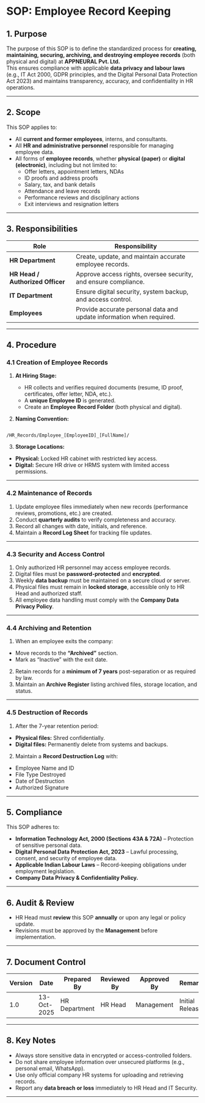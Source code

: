 # **SOP: Employee Record Keeping**

## **1. Purpose**
The purpose of this SOP is to define the standardized process for **creating, maintaining, securing, archiving, and destroying employee records** (both physical and digital) at **APPNEURAL Pvt. Ltd.**  
This ensures compliance with applicable **data privacy and labour laws** (e.g., IT Act 2000, GDPR principles, and the Digital Personal Data Protection Act 2023) and maintains transparency, accuracy, and confidentiality in HR operations.

---

## **2. Scope**
This SOP applies to:
- All **current and former employees**, interns, and consultants.
- All **HR and administrative personnel** responsible for managing employee data.
- All forms of **employee records**, whether **physical (paper)** or **digital (electronic)**, including but not limited to:
  - Offer letters, appointment letters, NDAs  
  - ID proofs and address proofs  
  - Salary, tax, and bank details  
  - Attendance and leave records  
  - Performance reviews and disciplinary actions  
  - Exit interviews and resignation letters  

---

## **3. Responsibilities**

| Role | Responsibility |
|------|----------------|
| **HR Department** | Create, update, and maintain accurate employee records. |
| **HR Head / Authorized Officer** | Approve access rights, oversee security, and ensure compliance. |
| **IT Department** | Ensure digital security, system backup, and access control. |
| **Employees** | Provide accurate personal data and update information when required. |

---

## **4. Procedure**

### **4.1 Creation of Employee Records**
1. **At Hiring Stage:**
   - HR collects and verifies required documents (resume, ID proof, certificates, offer letter, NDA, etc.).
   - A **unique Employee ID** is generated.
   - Create an **Employee Record Folder** (both physical and digital).

2. **Naming Convention:**  
```

/HR_Records/Employee_[EmployeeID]_[FullName]/

```

3. **Storage Locations:**
- **Physical:** Locked HR cabinet with restricted key access.  
- **Digital:** Secure HR drive or HRMS system with limited access permissions.

---

### **4.2 Maintenance of Records**
1. Update employee files immediately when new records (performance reviews, promotions, etc.) are created.
2. Conduct **quarterly audits** to verify completeness and accuracy.
3. Record all changes with date, initials, and reference.
4. Maintain a **Record Log Sheet** for tracking file updates.

---

### **4.3 Security and Access Control**
1. Only authorized HR personnel may access employee records.  
2. Digital files must be **password-protected** and **encrypted**.  
3. Weekly **data backup** must be maintained on a secure cloud or server.  
4. Physical files must remain in **locked storage**, accessible only to HR Head and authorized staff.  
5. All employee data handling must comply with the **Company Data Privacy Policy**.

---

### **4.4 Archiving and Retention**
1. When an employee exits the company:
- Move records to the **“Archived”** section.
- Mark as “Inactive” with the exit date.
2. Retain records for a **minimum of 7 years** post-separation or as required by law.
3. Maintain an **Archive Register** listing archived files, storage location, and status.

---

### **4.5 Destruction of Records**
1. After the 7-year retention period:
- **Physical files:** Shred confidentially.  
- **Digital files:** Permanently delete from systems and backups.
2. Maintain a **Record Destruction Log** with:
- Employee Name and ID  
- File Type Destroyed  
- Date of Destruction  
- Authorized Signature  

---

## **5. Compliance**
This SOP adheres to:
- **Information Technology Act, 2000 (Sections 43A & 72A)** – Protection of sensitive personal data.  
- **Digital Personal Data Protection Act, 2023** – Lawful processing, consent, and security of employee data.  
- **Applicable Indian Labour Laws** – Record-keeping obligations under employment legislation.  
- **Company Data Privacy & Confidentiality Policy.**

---

## **6. Audit & Review**
- HR Head must **review** this SOP **annually** or upon any legal or policy update.  
- Revisions must be approved by the **Management** before implementation.

---

## **7. Document Control**

| Version | Date | Prepared By | Reviewed By | Approved By | Remarks |
|----------|------|--------------|--------------|--------------|----------|
| 1.0 | 13-Oct-2025 | HR Department | HR Head | Management | Initial Release |

---

## **8. Key Notes**
- Always store sensitive data in encrypted or access-controlled folders.  
- Do not share employee information over unsecured platforms (e.g., personal email, WhatsApp).  
- Use only official company HR systems for uploading and retrieving records.  
- Report any **data breach or loss** immediately to HR Head and IT Security.

---

